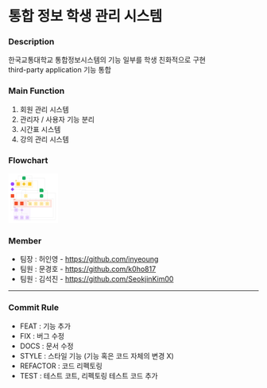 # 통합 정보 학생 관리 시스템

### Description
한국교통대학교 통합정보시스템의 기능 일부를 학생 친화적으로 구현   
third-party application 기능 통합

### Main Function
1. 회원 관리 시스템
2. 관리자 / 사용자 기능 분리
3. 시간표 시스템
4. 강의 관리 시스템

### Flowchart
<img src="https://github.com/KNUTPatAMat/Integrated-Information-Student-Management-System/blob/main/Image/flowchart.png" width="100px" height="100px" title="Flowchart"/>


### Member
* 팀장 : 허인영 - https://github.com/inyeoung
* 팀원 : 문경호 - https://github.com/k0ho817
* 팀원 : 김석진 - https://github.com/SeokjinKim00

* * *

### Commit Rule
* FEAT : 기능 추가
* FIX : 버그 수정
* DOCS : 문서 수정
* STYLE : 스타일 기능 (기능 혹은 코드 자체의 변경 X)
* REFACTOR : 코드 리펙토링
* TEST : 테스트 코트, 리펙토링 테스트 코드 추가
